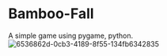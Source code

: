 # Bamboo-Fall
A simple game using pygame, python.
![6536862d-0cb3-4189-8f55-134fb6342835](https://user-images.githubusercontent.com/106197989/178047745-083b3e3a-8418-4465-a2b6-2d74aa54bf19.jpg)
